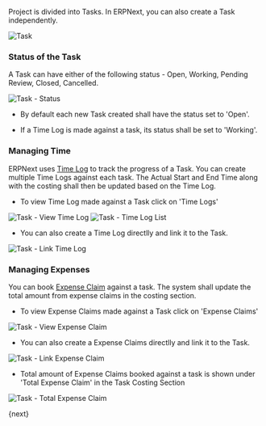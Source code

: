 Project is divided into Tasks. 
In ERPNext, you can also create a Task independently.

<img class="screenshot" alt="Task" src="/assets/manual_erpnext_com/img/project/task.png">

### Status of the Task

A Task can have either of the following status - Open, Working, Pending Review, Closed, Cancelled.

<img class="screenshot" alt="Task - Status" src="/assets/manual_erpnext_com/img/project/task_status.png">

* By default each new Task created shall have the status set to 'Open'.

* If a Time Log is made against a task, its status shall be set to 'Working'.

### Managing Time

ERPNext uses [Time Log](/projects/time-log) to track the progress of a Task.
You can create multiple Time Logs against each task.
The Actual Start and End Time along with the costing shall then be updated based on the Time Log.

* To view Time Log made against a Task click on 'Time Logs'

<img class="screenshot" alt="Task - View Time Log" src="/assets/manual_erpnext_com/img/project/task_view_time_log.png">

<img class="screenshot" alt="Task - Time Log List" src="/assets/manual_erpnext_com/img/project/task_time_log_list.png">

* You can also create a Time Log directlly and link it to the Task.

<img class="screenshot" alt="Task - Link Time Log" src="/assets/manual_erpnext_com/img/project/task_time_log_link.png">

### Managing Expenses

You can book [Expense Claim](/human-resource-management/expense-claim) against a task.
The system shall update the total amount from expense claims in the costing section.

* To view Expense Claims made against a Task click on 'Expense Claims'

<img class="screenshot" alt="Task - View Expense Claim" src="/assets/manual_erpnext_com/img/project/task_view_expense_claim.png">

* You can also create a Expense Claims directlly and link it to the Task.

<img class="screenshot" alt="Task - Link Expense Claim" src="/assets/manual_erpnext_com/img/project/task_expense_claim_link.png">

* Total amount of Expense Claims booked against a task is shown under 'Total Expense Claim' in the Task Costing Section

<img class="screenshot" alt="Task - Total Expense Claim" src="/assets/manual_erpnext_com/img/project/task_total_expense_claim.png">

{next}
